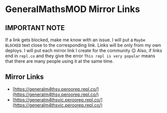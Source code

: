 # GeneralMathsMOD Mirror Links

## IMPORTANT NOTE
If a link gets blocked, make me know with an issue. I will put a `Maybe BLOCKED` text close to the corresponding link. Links will be only from my own deploys. I will put each mirror link I create for the community 😉
Also, if links end in `repl.co` and they give the error `This repl is very popular` means that there are many people using it at the same time.

## Mirror Links
- [https://generalm4thsy.peroorep.repl.co/](https://generalm4thsy.peroorep.repl.co/)
- [https://generalm4thsvic.peroorep.repl.co/](https://generalm4thsvic.peroorep.repl.co/)
